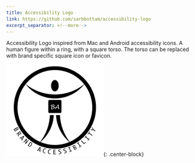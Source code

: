 ```yaml
---
title: Accessibility Logo
link: https://github.com/sarbbottam/accessibility-logo
excerpt_separator: <!--more-->
---
```


Accessibility Logo inspired from Mac and Android accessibility icons.
A human figure within a ring, with a square torso. The torso can be replaced with brand specific square icon or favicon.
![generic accessibility logo](https://raw.githubusercontent.com/sarbbottam/accessibility-logo/master/logo/generic.png){: .center-block}
